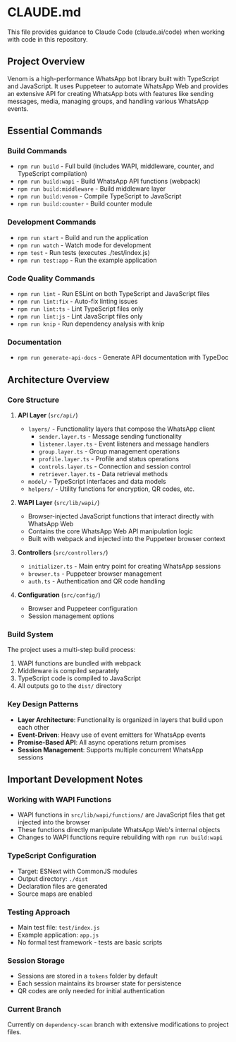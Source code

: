 # CLAUDE.md

This file provides guidance to Claude Code (claude.ai/code) when working with code in this repository.

## Project Overview

Venom is a high-performance WhatsApp bot library built with TypeScript and JavaScript. It uses Puppeteer to automate WhatsApp Web and provides an extensive API for creating WhatsApp bots with features like sending messages, media, managing groups, and handling various WhatsApp events.

## Essential Commands

### Build Commands
- `npm run build` - Full build (includes WAPI, middleware, counter, and TypeScript compilation)
- `npm run build:wapi` - Build WhatsApp API functions (webpack)
- `npm run build:middleware` - Build middleware layer
- `npm run build:venom` - Compile TypeScript to JavaScript
- `npm run build:counter` - Build counter module

### Development Commands
- `npm run start` - Build and run the application
- `npm run watch` - Watch mode for development
- `npm test` - Run tests (executes ./test/index.js)
- `npm run test:app` - Run the example application

### Code Quality Commands
- `npm run lint` - Run ESLint on both TypeScript and JavaScript files
- `npm run lint:fix` - Auto-fix linting issues
- `npm run lint:ts` - Lint TypeScript files only
- `npm run lint:js` - Lint JavaScript files only
- `npm run knip` - Run dependency analysis with knip

### Documentation
- `npm run generate-api-docs` - Generate API documentation with TypeDoc

## Architecture Overview

### Core Structure

1. **API Layer** (`src/api/`)
   - `layers/` - Functionality layers that compose the WhatsApp client
     - `sender.layer.ts` - Message sending functionality
     - `listener.layer.ts` - Event listeners and message handlers
     - `group.layer.ts` - Group management operations
     - `profile.layer.ts` - Profile and status operations
     - `controls.layer.ts` - Connection and session control
     - `retriever.layer.ts` - Data retrieval methods
   - `model/` - TypeScript interfaces and data models
   - `helpers/` - Utility functions for encryption, QR codes, etc.

2. **WAPI Layer** (`src/lib/wapi/`)
   - Browser-injected JavaScript functions that interact directly with WhatsApp Web
   - Contains the core WhatsApp Web API manipulation logic
   - Built with webpack and injected into the Puppeteer browser context

3. **Controllers** (`src/controllers/`)
   - `initializer.ts` - Main entry point for creating WhatsApp sessions
   - `browser.ts` - Puppeteer browser management
   - `auth.ts` - Authentication and QR code handling

4. **Configuration** (`src/config/`)
   - Browser and Puppeteer configuration
   - Session management options

### Build System

The project uses a multi-step build process:
1. WAPI functions are bundled with webpack
2. Middleware is compiled separately
3. TypeScript code is compiled to JavaScript
4. All outputs go to the `dist/` directory

### Key Design Patterns

- **Layer Architecture**: Functionality is organized in layers that build upon each other
- **Event-Driven**: Heavy use of event emitters for WhatsApp events
- **Promise-Based API**: All async operations return promises
- **Session Management**: Supports multiple concurrent WhatsApp sessions

## Important Development Notes

### Working with WAPI Functions
- WAPI functions in `src/lib/wapi/functions/` are JavaScript files that get injected into the browser
- These functions directly manipulate WhatsApp Web's internal objects
- Changes to WAPI functions require rebuilding with `npm run build:wapi`

### TypeScript Configuration
- Target: ESNext with CommonJS modules
- Output directory: `./dist`
- Declaration files are generated
- Source maps are enabled

### Testing Approach
- Main test file: `test/index.js`
- Example application: `app.js`
- No formal test framework - tests are basic scripts

### Session Storage
- Sessions are stored in a `tokens` folder by default
- Each session maintains its browser state for persistence
- QR codes are only needed for initial authentication

### Current Branch
Currently on `dependency-scan` branch with extensive modifications to project files.